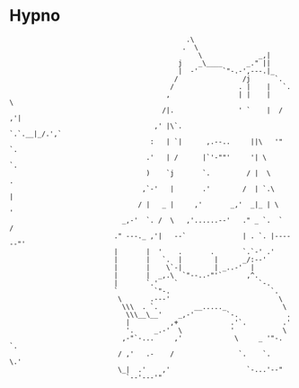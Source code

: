 # Hypno

                                                .\
                                               .  \
                                                   \              _,|
                                              j    _\____      _." ||
                                              |  -'      `"-.-',---.|_
                                             /                /j      `.
                                            /                . |    |   `.
                                           ,                 | |    |     \
                                          /|.                ' `    |  / ,'|
                                        ,' |\`.               `.`.__|_/.',`
                                       :   | `|      ,.--..     ||\   '"   `.
                                      .'   | /      |`'-""'     '| \         `.
                                      )    `j       `.         / |  \          .
                                     ,`-'   |       .'        /  | `.\         |
                                    / |   _ |     ,'       _,'  _|_ | \        '
                                _,-'  `. /  \   ,'......--'   ." _ `.  `      /
                              ." ---._ ,'|   --`              | . `. |------"'
                              |       |  '    .       .       `.`-' .'
                              |       |   `.  |        |      _/:--'
                              |       |    \`-|        | _..-'  |
                              |       |  _,.\  `"--..-"'`      ,^.
                              |       `.'    `                    `-.
                              `         `"-.                         `.
                               \       .---'                           \
                                \\\  . `.         __....._              \
                                 \\\__\__'    _,-'        `-.            .
                                 |          ,+             .'`.         .'
                                 '.     _.-'  \            '            \
                                ,-"`-...     ,'             \     _ '"-. `.
                               / ,'   .-    /                `.    `.   \.'
                               \_|  .'    ,'                   `-...'--"
                                 `--'---'"
